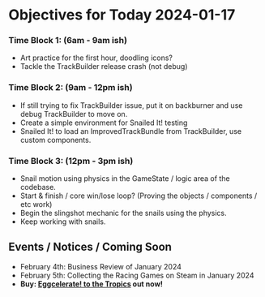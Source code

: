 # Objectives for Today 2024-01-17

### Time Block 1: (6am - 9am ish)
- Art practice for the first hour, doodling icons?
- Tackle the TrackBuilder release crash (not debug)

### Time Block 2: (9am - 12pm ish)
- If still trying to fix TrackBuilder issue, put it on backburner and use debug TrackBuilder to move on.
- Create a simple environment for Snailed It! testing
- Snailed It! to load an ImprovedTrackBundle from TrackBuilder, use custom components.

### Time Block 3: (12pm - 3pm ish)
- Snail motion using physics in the GameState / logic area of the codebase.
- Start & finish / core win/lose loop? (Proving the objects / components / etc work)
- Begin the slingshot mechanic for the snails using the physics.
- Keep working with snails.

## Events / Notices / Coming Soon

- February 4th: Business Review of January 2024
- February 5th: Collecting the Racing Games on Steam in January 2024
- **Buy: [Eggcelerate! to the Tropics](https://store.steampowered.com/app/1621320/Eggcelerate_to_the_Tropics/) out now!**

